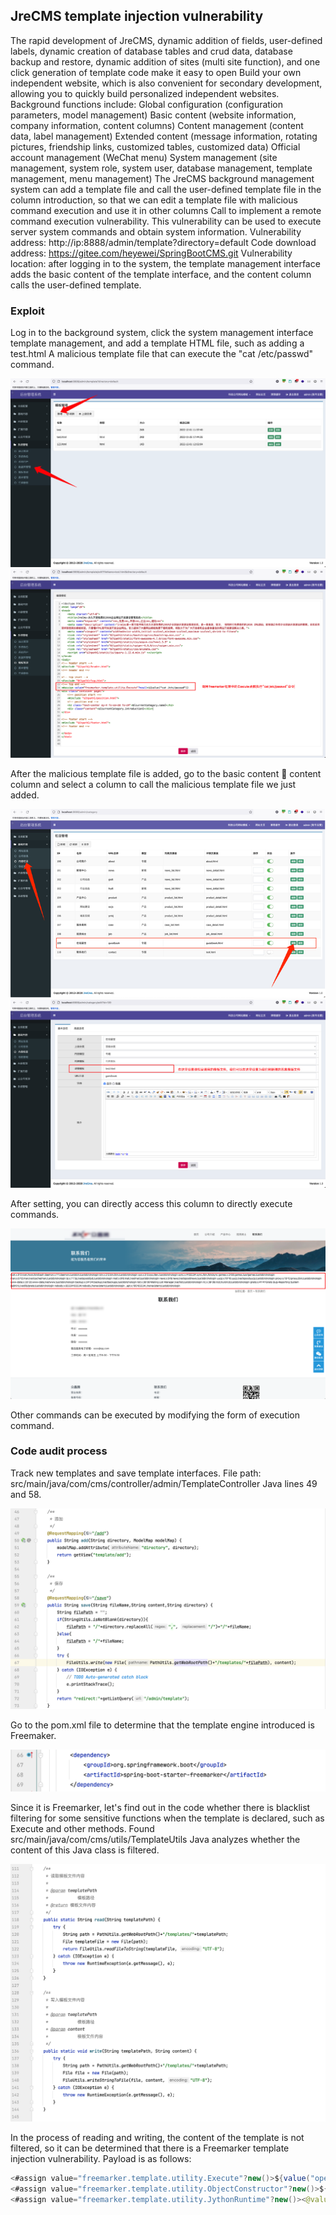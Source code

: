 ## JreCMS template injection vulnerability

The rapid development of JreCMS, dynamic addition of fields, user-defined labels, dynamic creation of database tables and crud data, database backup and restore, dynamic addition of sites (multi site function), and one click generation of template code make it easy to open
Build your own independent website, which is also convenient for secondary development, allowing you to quickly build personalized independent websites.
Background functions include:
Global configuration (configuration parameters, model management)
Basic content (website information, company information, content columns)
Content management (content data, label management)
Extended content (message information, rotating pictures, friendship links, customized tables, customized data)
Official account management (WeChat menu)
System management (site management, system role, system user, database management, template management, menu management)
The JreCMS background management system can add a template file and call the user-defined template file in the column introduction, so that we can edit a template file with malicious command execution and use it in other columns
Call to implement a remote command execution vulnerability.
This vulnerability can be used to execute server system commands and obtain system information.
Vulnerability address: http://ip:8888/admin/template?directory=default
Code download address: https://gitee.com/heyewei/SpringBootCMS.git
Vulnerability location: after logging in to the system, the template management interface adds the basic content of the template interface, and the content column calls the user-defined template.

### Exploit

Log in to the background system, click the system management interface template management, and add a template HTML file, such as adding a test.html A malicious template file that can execute the "cat /etc/passwd" command.

<img src="./pic/1.png" alt="1" style="zoom:200%;" />

<img src="./pic/2.png" alt="1" style="zoom:200%;" />

After the malicious template file is added, go to the basic content  content column and select a column to call the malicious template file we just added.

<img src="./pic/3.png" alt="1" style="zoom:200%;" />

<img src="./pic/4.png" alt="1" style="zoom:200%;" />

After setting, you can directly access this column to directly execute commands.

<img src="./pic/5.png" alt="1" style="zoom:200%;" />

Other commands can be executed by modifying the form of execution command.

### Code audit process

Track new templates and save template interfaces. File path: src/main/java/com/cms/controller/admin/TemplateController Java lines 49 and 58.

<img src="./pic/6.png" alt="1" style="zoom:200%;" />

Go to the pom.xml file to determine that the template engine introduced is Freemaker.

<img src="./pic/7.png" alt="1" style="zoom:200%;" />

Since it is Freemarker, let's find out in the code whether there is blacklist filtering for some sensitive functions when the template is declared, such as Execute and other methods. Found src/main/java/com/cms/utils/TemplateUtils Java analyzes whether the content of this Java class is filtered.

<img src="./pic/8.png" alt="1" style="zoom:200%;" />

In the process of reading and writing, the content of the template is not filtered, so it can be determined that there is a Freemarker template injection vulnerability.
Payload is as follows:

```java
<#assign value="freemarker.template.utility.Execute"?new()>${value("open -a Calculator")}
<#assign value="freemarker.template.utility.ObjectConstructor"?new()>${value("java.lang.ProcessBuilder","open -a Calculator").start()}
<#assign value="freemarker.template.utility.JythonRuntime"?new()><@value>import os;os.system("open -a Calculator")
```

